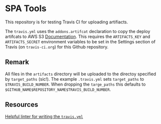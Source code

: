 # SPA Tools

This repository is for testing Travis CI for uploading artifiacts.

The `travis.yml` uses the `addons.artifcat` declaration to copy the deploy
artifcats to AWS S3
[Documentation](https://docs.travis-ci.com/user/uploading-artifacts/).
This requires the `ARTIFACTS_KEY` and `ARTIFACTS_SECRET` environment
variables to be set in the Settings section of Travis (on `travis-ci.org`)
for this Github repository.

## Remark
All files in the `artifacts` directory will be uploaded to the directoy specified by `target_paths`
(sic!). The example `.travis.yml` sets `target_paths` to `$TRAVIS_BUILD_NUMBER`. When
dropping the `targe_paths` this defaults to `$GITHUB_NAME$REPOSITORY_NAME$TRAVIS_BUILD_NUMBER`.

## Resources
[Helpful linter for writing the `travis.yml`](https://lint.travis-ci.org/)
